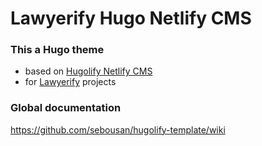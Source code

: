 # Lawyerify Hugo Netlify CMS

### This a Hugo theme 
* based on [Hugolify Netlify CMS](https://github.com/sebousan/hugolify-netlify-cms)
* for [Lawyerify](https://www.lawyerify.fr) projects

### Global documentation 
https://github.com/sebousan/hugolify-template/wiki
